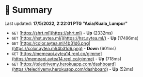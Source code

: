# 📖 Summary
Last updated: **17/5/2022, 2:22:01 PTG "Asia/Kuala_Lumpur"**

- `GET` [https://shrt.ml](https://shrt.ml) - **Up** (2332ms)
- `GET` [https://hst.aytea.ml/](https://hst.aytea.ml/) - **Up** (17496ms)
- `GET` [https://color.aytea.ml/4b31d6.png](https://color.aytea.ml/4b31d6.png) - **Down** (601ms)
- `GET` [https://memeapi.aytea14.repl.co/gimme](https://memeapi.aytea14.repl.co/gimme) - **Up** (718ms)
- `GET` [https://teledrivemy.herokuapp.com/dashboard](https://teledrivemy.herokuapp.com/dashboard) - **Up** (52ms)
